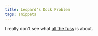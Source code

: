 ```yaml
---
title: Leopard's Dock Problem
tags: snippets
---
```


I really don't see what [all the fuss](http://daringfireball.net/2007/10/solomonic_dock_solution) is about.
